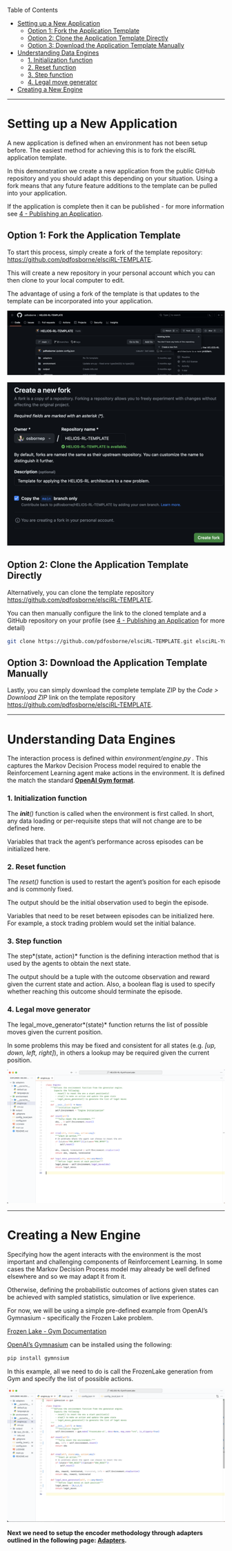 Table of Contents

- [Setting up a New Application](<#setting-up-a-new-application>)
	- [Option 1: Fork the Application Template](<#option-1-fork-the-application-template>)
	- [Option 2: Clone the Application Template Directly](<#option-2-clone-the-application-template-directly>)
	- [Option 3: Download the Application Template Manually](<#option-3-download-the-application-template-manually>)
- [Understanding Data Engines](<#understanding-data-engines>)
	- [1. Initialization function](<#1-initialization-function>)
	- [2. Reset function](<#2-reset-function>)
	- [3. Step function](<#3-step-function>)
	- [4. Legal move generator](<#4-legal-move-generator>)
- [Creating a New Engine](<#creating-a-new-engine>)

---
# Setting up a New Application

A new application is defined when an environment has not been setup before. The easiest method for achieving this is to fork the elsciRL application template. 

In this demonstration we create a new application from the public GitHub repository and you should adapt this depending on your situation. Using a fork means that any future feature additions to the template can be pulled into your application.

If the application is complete then it can be published - for more information see [4 - Publishing an Application](<./4 - Publishing an Application.md>).

## Option 1: Fork the Application Template

To start this process, simply create a fork of the template repository: https://github.com/pdfosborne/elsciRL-TEMPLATE.

This will create a new repository in your personal account which you can then clone to your local computer to edit.

The advantage of using a fork of the template is that updates to the template can be incorporated into your application.

![elsciRL Template](<./attachments/elsciRL Template.png>)

![elsciRL Template Fork](<./attachments/elsciRL Template Fork.png>)

## Option 2: Clone the Application Template Directly

Alternatively, you can clone the template repository https://github.com/pdfosborne/elsciRL-TEMPLATE.

You can then manually configure the link to the cloned template and a GitHub repository on your profile (see [4 - Publishing an Application](<./4 - Publishing an Application.md>) for more detail)

```bash
git clone https://github.com/pdfosborne/elsciRL-TEMPLATE.git elsciRL-YourApp
```

## Option 3: Download the Application Template Manually

Lastly, you can simply download the complete template ZIP by the *Code > Download ZIP* link on the template repository https://github.com/pdfosborne/elsciRL-TEMPLATE.

---

# Understanding Data Engines

The interaction process is defined within  *environment/engine.py .* This captures the Markov Decision Process model required to enable the Reinforcement Learning agent make actions in the environment. It is defined the match the standard [**OpenAI Gym format**](https://gymnasium.farama.org/api/env/).

### 1. Initialization function

The  *__init__()*  function is called when the environment is first called. In short, any data loading or per-requisite steps that will not change are to be defined here. 

Variables that track the agent’s performance across episodes can be initialized here. 

### 2. Reset function

The  *reset()*  function is used to restart the agent’s position for each episode and is commonly fixed. 

The output should be the initial observation used to begin the episode. 

Variables that need to be reset between episodes can be initialized here. For example, a stock trading problem would set the initial balance.

### 3. Step function

The   step*(state, action)*  function is the defining interaction method that is used by the agents to obtain the next state. 

The output should be a tuple with the outcome observation and reward given the current state and action. Also, a boolean flag is used to specify whether reaching this outcome should terminate the episode.

### 4. Legal move generator

The   legal_move_generator*(state)*  function returns the list of possible moves given the current position.

In some problems this may be fixed and consistent for all states (e.g. *[up, down, left, right]*), in others a lookup may be required given the current position.

![elsciRL Template Engine](<./attachments/elsciRL Template Engine.png>)

---

# Creating a New Engine

Specifying how the agent interacts with the environment is the most important and challenging components of Reinforcement Learning. In some cases the Markov Decision Process model may already be well defined elsewhere and so we may adapt it from it. 

Otherwise, defining the probabilistic outcomes of actions given states can be achieved with sampled statistics, simulation or live experience.

For now, we will be using a simple pre-defined example from OpenAI’s Gymnasium - specifically the Frozen Lake problem.

[Frozen Lake - Gym Documentation](https://www.gymlibrary.dev/environments/toy_text/frozen_lake/)

[OpenAI’s Gymnasium](https://github.com/Farama-Foundation/Gymnasium) can be installed using the following:

```bash
pip install gymnsium
```

In this example, all we need to do is call the FrozenLake generation from Gym and specify the list of possible actions.

![Creating a New Engine](<./attachments/Creating a New Engine.png>)

**Next we need to setup the encoder methodology through adapters outlined in the following page: [Adapters](<./2 - Adapters.md>).**
